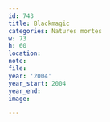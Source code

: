 ```yaml
---
id: 743
title: Blackmagic
categories: Natures mortes
w: 73
h: 60
location:
note:
file:
year: '2004'
year_start: 2004
year_end:
image:

---
```

